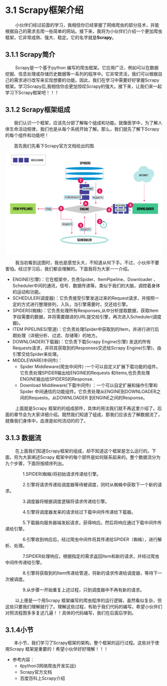 # 3.1 Scrapy框架介绍

&emsp;&emsp;
小伙伴们经过前面的学习，我相信你已经掌握了网络爬虫的部分技术，并能根据自己的需求去爬一些简单的网站。接下来，我将为小伙伴们介绍一个更加爬虫框架，它非常成熟、强大、稳定。它的名字就是**Scrapy**。

## 3.1.1 Scrapy简介

&emsp;&emsp;
Scrapy是一个基于python
编写的爬虫框架。它应用广泛，例如可以在数据挖掘、信息处理或存储历史数据等一系列的程序中。它非常灵活，我们可以根据自己的需求进行改写来实现想要的功能。因此，我们在学习中需要好好掌握Scrapy框架。学习Scrapy后,我相信你会更加惊叹Scrapy的强大。接下来，让我们来一起学习下Scrapy框架吧！！！

## 3.1.2 Scrapy框架组成

&emsp;&emsp;我们认识一个框架，应该先分部了解每个组成和功能。就像医学中，为了解人体生命活动规律，我们也是从每个系统开始了解。那么，我们就先了解下Scrapy的每个组件和功能吧！

&emsp;&emsp;首先我们先看下Scrapy官方文档给出的图.
![Scrapy框架图](../images/chapter03/scrapy.png)

&emsp;&emsp;
我当初看到这图时，我也是感觉头大，不知道从何下手。不过，小伙伴不要害怕。经过学习后，我们都会理解的。下面我将为大家一一介绍。

- ENGINE(引擎)：它在框架中，负责Spider、ItemPipeline、Downloader
  、Scheduler中间的通讯，信号、数据传递等。类似于我们的大脑，调控着身体的运动和功能。
- SCHEDULER(调度器)：它负责接受引擎发送过来的Request请求，并按照一定的方式进行整理排列，入队，当引擎需要时，交还给引擎。
- SPIDERS(蜘蛛)：它负责处理所有Responses,从中分析提取数据，获取Item字段需要的数据，并将需要跟进的URL提交给引擎，再次进入Scheduler(调度器)。
- ITEM PIPELINES(管道)：它负责处理Spider中获取到的Item，并进行进行后期处理（详细分析、过滤、存储等）的地方。
- DOWNLOADER(下载器)：它负责下载Scrapy Engine(引擎)
  发送的所有Requests请求，并将其获取到的Responses交还给Scrapy Engine(引擎)，由引擎交给Spider来处理。
- MIDDLEWARE(中间件)：
  - Spider Middleware(爬虫中间件)
    :一个可以自定义扩展下载功能的组件。它负责处理SPIDER输出给ENGINE的Requests
    和Items,也负责处理ENGINE输出给SPIDERS的Response.
  - Download Middleware(下载中间件)
    ：一个可以自定扩展和操作引擎和Spider
    中间通信的功能组件。它负责处理从ENGINE到DOWNLOADER之间的Requests，从DOWNLOADER
    到ENGINE之间的Response。

&emsp;&emsp;
上面就是Scrapy
框架的的组成部件，具体的用法我们就不再这里介绍了。后面的章节会为大家详细介绍。既然我们知道了组成，那我们应该去了解数据流了，就像我们身体中，血液是如何流动的的了。

## 3.1.3 数据流
&emsp;&emsp;
在上面我们知道Scrapy框架的组成，却不知道这个框架是怎么运行的。下面，将为大家阐述Scrapy
框架中的每个部件是如何联系起来的。整个数据流分为九个步骤，下面将按顺序列出。

&emsp;&emsp;&emsp;&emsp;1.SPIDER(蜘蛛)将初始请求传递给引擎。

&emsp;&emsp;&emsp;&emsp;2.引擎将请求传递给调度器等待被调度，同时从蜘蛛中获取下一个新的请求。

&emsp;&emsp;&emsp;&emsp;3.调度器将根据调度逻辑将请求传递给引擎。

&emsp;&emsp;&emsp;&emsp;4.引擎将调度器发来的请求经过下载中间件传递给下载器。

&emsp;&emsp;&emsp;&emsp;5.下载器向服务器端发起请求，获得响应。然后将响应通过下载中间件传递给引擎。

&emsp;&emsp;&emsp;&emsp;6.引擎收到响应后，经过爬虫中间件将其传递给SPIDER（蜘蛛），进行解析、处理。

&emsp;&emsp;&emsp;&emsp;7.SPIDER处理响应，根据指定的需求返回Item和新的请求，并经过爬虫中间件传递给引擎。

&emsp;&emsp;&emsp;&emsp;8.引擎将获取到的Item传递给管道，将新的请求传递给调度器，等待下一次被调度。

&emsp;&emsp;&emsp;&emsp;9.从步骤一开始重复上述过程，只到调度器中不再有新的请求。

&emsp;&emsp;
以上便是一个用Scrapy
框架编写的爬虫程序的运行逻辑，虽然看似复杂，但这些只要我们理解就行了。理解这些过程，有助于我们代码的编写。希望小伙伴们对照流程图多多复述几遍！！具体的代码编写，我们在后面后学到。

## 3.1.4小节
&emsp;&emsp;本小节，我们学习了Scrapy框架的架构，整个框架的运行过程。这些对于使用Scrapy
框架是重要的！希望小伙伴好好理解！！！

- 参考内容：
  - 《python3网络爬虫开发实战》
  - Scrapy官方文档
  - 百度百科上Scrapy介绍